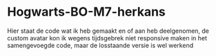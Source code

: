 # Hogwarts-BO-M7-herkans

Hier staat de code wat ik heb gemaakt en of aan heb deelgenomen,
de custom avatar kon ik wegens tijdsgebrek niet responsive maken in het samengevoegde code, maar de losstaande versie is wel werkend
